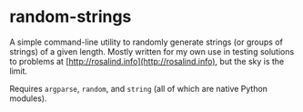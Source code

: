 # random-strings

A simple command-line utility to randomly generate strings (or groups of strings) of a given length. Mostly written for my own use in testing solutions to problems at [http://rosalind.info](http://rosalind.info), but the sky is the limit.

Requires `argparse`, `random`, and `string` (all of which are native Python modules).

